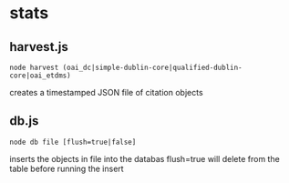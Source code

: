 stats
=====

harvest.js
----------
`node harvest (oai_dc|simple-dublin-core|qualified-dublin-core|oai_etdms)`

creates a timestamped JSON file of citation objects

db.js
-----
`node db file [flush=true|false]`

inserts the objects in file into the databas
flush=true will delete from the table before running the insert